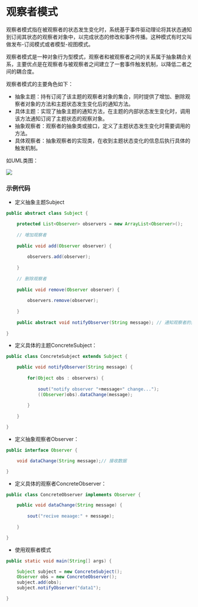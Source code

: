 # 观察者模式

观察者模式指在被观察者的状态发生变化时，系统基于事件驱动理论将其状态通知到订阅其状态的观察者对象中，以完成状态的修改和事件传播。这种模式有时又叫做发布-订阅模式或者模型-视图模式。

观察者模式是一种对象行为型模式，观察者和被观察者之间的关系属于抽象耦合关系，主要优点是在观察者与被观察者之间建立了一套事件触发机制，以降低二者之间的耦合度。

观察者模式的主要角色如下：

* 抽象主题：持有订阅了该主题的观察者对象的集合，同时提供了增加、删除观察者对象的方法和主题状态发生变化后的通知方法。
* 具体主题：实现了抽象主题的通知方法，在主题的内部状态发生变化时，调用该方法通知订阅了主题状态的观察对象。
* 抽象观察者：观察者的抽象类或接口，定义了主题状态发生变化时需要调用的方法。
* 具体观察者：抽象观察者的实现类，在收到主题状态变化的信息后执行具体的触发机制。

如UML类图：

![](/Users/sunwj/Documents/GitHub/JavaGitBook/image/观察者模式类图.png)

### 示例代码

* 定义抽象主题Subject

```java
public abstract class Subject {

	protected List<Observer> observers = new ArrayList<Observer>();
	
	// 增加观察者
	
	public void add(Observer observer) {
	
		observers.add(observer);
	
	}
	
	// 删除观察者
	
	public void remove(Observer observer) {
	
		observers.remove(observer);
		
	}
	
	public abstract void notifyObserver(String message); // 通知观察者的抽象方法
	
}
```

* 定义具体的主题ConcreteSubject：

```java
public class ConcreteSubject extends Subject {

	public void notifyObserver(String message) {
	
		for(Object obs : observers) {
		
			sout("notify observer "+message+" change...");
			((Observer)obs).dataChange(message);
		
		}
	
	}

}
```

* 定义抽象观察者Observer：

```java
public interface Observer {

	void dataChange(String message);// 接收数据

}
```

* 定义具体的观察者ConcreteObserver：

```java
public class ConcreteObserver implements Observer {

	public void dataChange(String message) {
	
		sout("recive meaage:" + message);
	
	}

}
```

* 使用观察者模式

```java
public static void main(String[] args) {

	Subject subject = new ConcreteSubject();
	Observer obs = new ConcreteObserver();
	subject.add(obs);
	subject.notifyObserver("data1");

}
```

